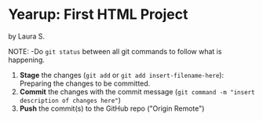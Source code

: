# Yearup: First HTML Project
by Laura S.


NOTE: -Do `git status` between all git commands to follow what is happening.
1. **Stage** the changes (`git add` or `git add insert-filename-here`): Preparing the changes to be committed.
2. **Commit** the changes with the commit message (`git command -m "insert description of changes here"`)
3. **Push** the commit(s) to the GitHub repo ("Origin Remote")